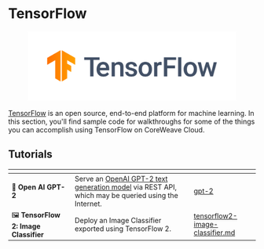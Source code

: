 # TensorFlow

<figure><img src="../../../../.gitbook/assets/image (53) (4).png" alt="The TensorFlow logo"><figcaption></figcaption></figure>

[TensorFlow](https://www.tensorflow.org/) is an open source, end-to-end platform for machine learning. In this section, you'll find sample code for walkthroughs for some of the things you can accomplish using TensorFlow on CoreWeave Cloud.

## Tutorials

<table data-card-size="large" data-view="cards"><thead><tr><th></th><th></th><th></th><th data-hidden data-card-target data-type="content-ref"></th></tr></thead><tbody><tr><td><span data-gb-custom-inline data-tag="emoji" data-code="1f9e0">🧠</span> <strong>Open AI GPT-2</strong></td><td>Serve an <a href="https://github.com/openai/gpt-2">OpenAI GPT-2 text generation model</a> via REST API, which may be queried using the Internet.</td><td></td><td><a href="gpt-2/">gpt-2</a></td></tr><tr><td><span data-gb-custom-inline data-tag="emoji" data-code="1f5bc">🖼</span> <strong>TensorFlow 2: Image Classifier</strong></td><td>Deploy an Image Classifier exported using TensorFlow 2.</td><td></td><td><a href="tensorflow2-image-classifier.md">tensorflow2-image-classifier.md</a></td></tr></tbody></table>
